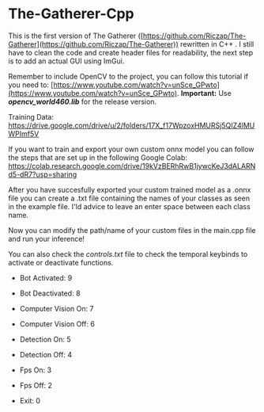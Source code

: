 # The-Gatherer-Cpp
This is the first version of The Gatherer ([https://github.com/Riczap/The-Gatherer](https://github.com/Riczap/The-Gatherer)) rewritten in C++ . I still have to clean the code and create header files for readability, the next step is to add an actual GUI using ImGui.

Remember to include OpenCV to the project, you can follow this tutorial if you need to: [https://www.youtube.com/watch?v=unSce_GPwto](https://www.youtube.com/watch?v=unSce_GPwto). 
**Important:** Use ***opencv_world460.lib*** for the release version.

Training Data: https://drive.google.com/drive/u/2/folders/17X_f17WpzoxHMURSj5QIZ4lMUWPImf5V

If you want to train and export your own custom onnx model you can follow the steps that are set up in the following Google Colab: https://colab.research.google.com/drive/19kVzBERhRwB1jywcKeJ3dALARNd5-dR7?usp=sharing

After you have succesfully exported your custom trained model as a .onnx file you can create a .txt file containing the names of your classes as seen in the example file. I'ld advice to leave an enter space between each class name.

Now you can modify the path/name of your custom files in the main.cpp file and run your inference!

You can also check the *controls.txt* file to check the temporal keybinds to activate or deactivate functions.

 - Bot Activated: 9
 - Bot Deactivated: 8
 
 - Computer Vision On: 7
 - Computer Vision Off: 6

 - Detection On: 5
 - Detection Off: 4
 
 - Fps On: 3
 - Fps Off: 2

 - Exit: 0
